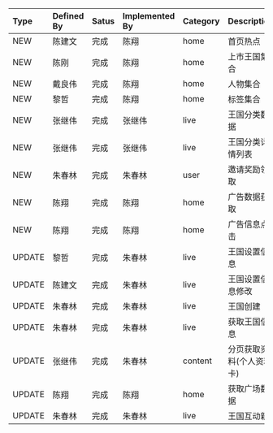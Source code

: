 |Type                |Defined By          |Satus          |Implemented By          |Category            |Description                            |Link             |
|:-------------------|:-------------------|:--------------|:-----------------------|:-------------------|:--------------------------------------|:----------------|
|NEW                 |陈建文              |完成               |陈翔                    |home                |首页热点                               |[api.home.hot]|
|NEW                 |陈刚                |完成               |陈翔                    |home                |上市王国集合                           |[api.home.listingKingdomGroup]|
|NEW                 |戴良伟              |完成               |陈翔                    |home                |人物集合                               |[api.home.userGroup]|
|NEW                 |黎哲                |完成               |陈翔                    |home                |标签集合                               |[api.home.tagGroup]|
|NEW                 |张继伟              |完成               |张继伟                  |live                |王国分类数据                           |[api.live.category]|
|NEW                 |张继伟              |完成               |张继伟                  |live                |王国分类详情列表                       |[api.live.kingdomByCategory]|
|NEW                 |朱春林              |完成           |朱春林                  |user                |邀请奖励领取                           |[api.user.awardByInvitation]|
|NEW                 |陈翔                |完成               |陈翔                    |home                |广告数据获取                           |[api.home.ad]|
|NEW                 |陈翔                |完成               |陈翔                    |home                |广告信息点击                         |[api.home.adRead]|
|UPDATE              |黎哲                |完成           |朱春林                  |live                |王国设置信息                           |[api.live.settings]|
|UPDATE              |陈建文              |完成           |朱春林                  |live                |王国设置信息修改                       |[api.live.settingModify]|
|UPDATE              |朱春林              |完成           |朱春林                  |live                |王国创建                               |[api.live.createKingdom]|
|UPDATE              |朱春林              |完成           |朱春林                  |live                |获取王国信息                           |[api.live.getLiveByCid]|
|UPDATE              |张继伟              |完成           |朱春林                  |content             |分页获取资料(个人资料卡)               |[api.content.myPublishByType]|
|UPDATE              |陈翔                |完成               |陈翔                    |home                |获取广场数据                           |[api.home.newest]|
|UPDATE              |朱春林              |完成           |朱春林                  |live                |王国互动新                             |[api.live.getMyTopic]|


[api.home.hot]:                 ./home/api.home.hot.html
[api.home.listingKingdomGroup]: ./home/api.home.listingKingdomGroup.html
[api.home.userGroup]:           ./home/api.home.userGroup.html
[api.home.tagGroup]:            ./home/api.home.tagGroup.html
[api.live.category]:            ./live/api.live.category.html
[api.live.kingdomByCategory]:   ./live/api.live.kingdomByCategory.html
[api.user.awardByInvitation]:   ./user/api.user.awardByInvitation.html
[api.home.ad]:                  ./home/api.home.ad.html
[api.home.adRead]:              ./home/api.home.adRead.html
[api.live.settings]:            ./live/api.live.settings.html
[api.live.settingModify]:       ./live/api.live.settingModify.html
[api.live.createKingdom]:       ./live/api.live.createKingdom.html
[api.live.getLiveByCid]:        ./live/api.live.getLiveByCid.html
[api.content.myPublishByType]:  ./content/api.content.myPublishByType.html
[api.home.newest]:              ./home/api.home.newest.html
[api.live.getMyTopic]:          ./live/api.live.getMyTopic.html